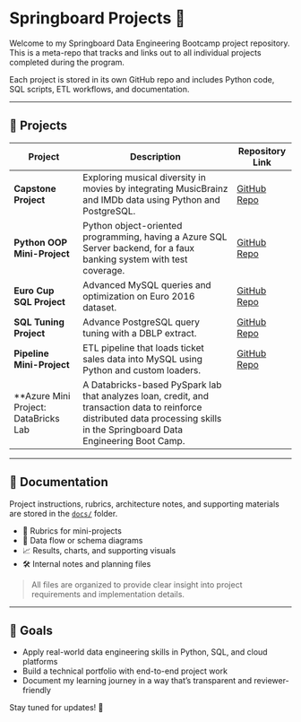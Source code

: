 # Springboard Projects 🚀

Welcome to my Springboard Data Engineering Bootcamp project repository. This is a meta-repo that tracks and links out to all individual projects completed during the program.

Each project is stored in its own GitHub repo and includes Python code, SQL scripts, ETL workflows, and documentation.

---

## 📌 Projects

| Project | Description | Repository Link |
|---------|-------------|-----------------|
| **Capstone Project** | Exploring musical diversity in movies by integrating MusicBrainz and IMDb data using Python and PostgreSQL. | [GitHub Repo](https://github.com/mtholahan/Springboard-Capstone) |
| **Python OOP Mini-Project** | Python object-oriented programming, having a Azure SQL Server backend, for a faux banking system with test coverage. | [GitHub Repo](https://github.com/mtholahan/FauxBankingSystem) |
| **Euro Cup SQL Project** | Advanced MySQL queries and optimization on Euro 2016 dataset. | [GitHub Repo](https://github.com/mtholahan/euro-cup-sql-project) |
| **SQL Tuning Project** | Advance PostgreSQL query tuning with a DBLP extract. | [GitHub Repo](https://github.com/mtholahan/SQL_Tuning)
| **Pipeline Mini-Project** | ETL pipeline that loads ticket sales data into MySQL using Python and custom loaders. | [GitHub Repo](https://github.com/mtholahan/data-pipeline-ticket-sales) |
| **Azure Mini Project: DataBricks Lab | A Databricks-based PySpark lab that analyzes loan, credit, and transaction data to reinforce distributed data processing skills in the Springboard Data Engineering Boot Camp.||

---

## 📂 Documentation

Project instructions, rubrics, architecture notes, and supporting materials are stored in the [`docs/`](./docs) folder.  

- 🧾 Rubrics for mini-projects  
- 🧱 Data flow or schema diagrams  
- 📈 Results, charts, and supporting visuals  
- 🛠️ Internal notes and planning files

> All files are organized to provide clear insight into project requirements and implementation details.

---

## 🎯 Goals

- Apply real-world data engineering skills in Python, SQL, and cloud platforms  
- Build a technical portfolio with end-to-end project work  
- Document my learning journey in a way that’s transparent and reviewer-friendly

Stay tuned for updates! 🚀
